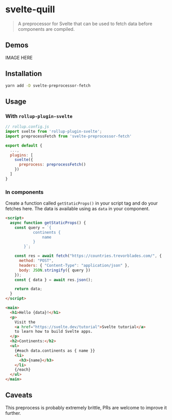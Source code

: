 # svelte-quill

> A preprocessor for Svelte that can be used to fetch data before components are compiled.

## Demos

IMAGE HERE

## Installation

```bash
yarn add -D svelte-preprocessor-fetch
```

## Usage

### With `rollup-plugin-svelte`

```js
// rollup.config.js
import svelte from 'rollup-plugin-svelte';
import preprocessFetch from 'svelte-preprocessor-fetch'

export default {
  ...,
  plugins: [
    svelte({
      preprocess: preprocessFetch()
    })
  ]
}
```

### In components

Create a function called `getStaticProps()` in your script tag and do your fetches here. The data is available using as `data` in your component.

```html
<script>
  async function getStaticProps() {
    const query = `{
			continents {
				name
			}
		}`;

    const res = await fetch("https://countries.trevorblades.com/", {
      method: "POST",
      headers: { "Content-Type": "application/json" },
      body: JSON.stringify({ query })
    });
    const { data } = await res.json();

    return data;
  }
</script>

<main>
  <h1>Hello {data}!</h1>
  <p>
    Visit the
    <a href="https://svelte.dev/tutorial">Svelte tutorial</a>
    to learn how to build Svelte apps.
  </p>
  <h2>Continents:</h2>
  <ul>
    {#each data.continents as { name }}
    <li>
      <h3>{name}</h3>
    </li>
    {/each}
  </ul>
</main>
```

## Caveats

This preprocess is probably extremely brittle, PRs are welcome to improve it further.
